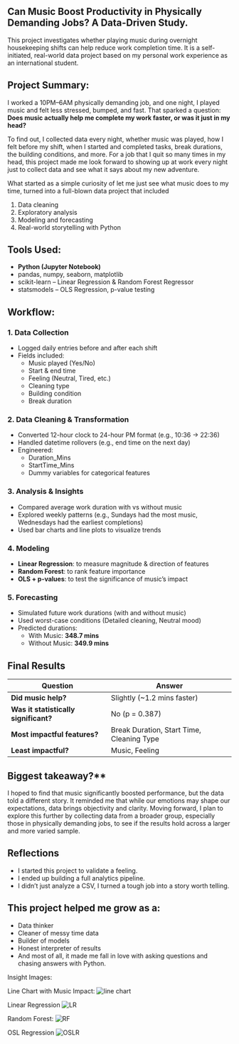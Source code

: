 ## Can Music Boost Productivity in Physically Demanding Jobs? A Data-Driven Study.

This project investigates whether playing music during overnight housekeeping shifts can help reduce work completion time.
It is a self-initiated, real-world data project based on my personal work experience as an international student.

## Project Summary:
I worked a 10PM–6AM physically demanding job, and one night, I played music and felt less stressed, bumped, and fast. 
That sparked a question: **Does music actually help me complete my work faster, or was it just in my head?**

To find out, I collected data every night, whether music was played, how I felt before my shift, when I started and completed tasks, break durations, 
the building conditions, and more. For a job that I quit so many times in my head, this project made  me look forward to showing up at work every night
just to collect data and see what it says about my new adventure. 


What started as a simple curiosity of let me just see what music does to my time, turned into a full-blown data project that included
1. Data cleaning
2. Exploratory analysis
3. Modeling and forecasting
4. Real-world storytelling with Python

##  Tools Used:

- **Python (Jupyter Notebook)**
- pandas, numpy, seaborn, matplotlib
- scikit-learn – Linear Regression & Random Forest Regressor
- statsmodels – OLS Regression, p-value testing

## Workflow:
### 1. **Data Collection**
- Logged daily entries before and after each shift
- Fields included:
  - Music played (Yes/No)
  - Start & end time
  - Feeling (Neutral, Tired, etc.)
  - Cleaning type
  - Building condition
  - Break duration

### 2. **Data Cleaning & Transformation**
- Converted 12-hour clock to 24-hour PM format (e.g., 10:36 → 22:36)
- Handled datetime rollovers (e.g., end time on the next day)
- Engineered:
  - Duration_Mins
  - StartTime_Mins
  - Dummy variables for categorical features

### 3. **Analysis & Insights**
- Compared average work duration with vs without music
- Explored weekly patterns (e.g., Sundays had the most music, Wednesdays had the earliest completions)
- Used bar charts and line plots to visualize trends

### 4. **Modeling**
- **Linear Regression**: to measure magnitude & direction of features
- **Random Forest**: to rank feature importance
- **OLS + p-values**: to test the significance of music’s impact

### 5. **Forecasting**
- Simulated future work durations (with and without music)
- Used worst-case conditions (Detailed cleaning, Neutral mood)
- Predicted durations:
  - With Music: **348.7 mins**
  - Without Music: **349.9 mins**

## Final Results

| Question                               |   Answer                                            
|----------------------------------------|--------------------------------------------------
| **Did music help?**                    | Slightly (~1.2 mins faster)                          
| **Was it statistically significant?**  | No (p = 0.387) 
| **Most impactful features?**           | Break Duration, Start Time, Cleaning Type 
| **Least impactful?**                   | Music, Feeling 

## Biggest takeaway?**                  
I hoped to find that music significantly boosted performance, but the data told a different story. 
It reminded me that while our emotions may shape our expectations, data brings objectivity and clarity.
Moving forward, I plan to explore this further by collecting data from a broader group, especially those 
in physically demanding jobs, to see if the results hold across a larger and more varied sample.

## Reflections
- I started this project to validate a feeling.  
- I ended up building a full analytics pipeline.
- I didn’t just analyze a CSV, I turned a tough job into a story worth telling.  

## This project helped me grow as a:
- Data thinker
- Cleaner of messy time data
- Builder of models
- Honest interpreter of results
- And most of all, it made me fall in love with asking questions and chasing answers with Python.

Insight Images:

Line Chart with Music Impact:
![line chart](https://github.com/user-attachments/assets/e08859fb-eca5-4d1b-bed1-017a9b8b428d)

Linear Regression
![LR](https://github.com/user-attachments/assets/c36bb3ac-1fc6-4534-9800-91aa13d36657)

Random Forest:
![RF](https://github.com/user-attachments/assets/4087d961-f45d-486a-9f57-546f6372b979)

OSL Regression
![OSLR](https://github.com/user-attachments/assets/85a45108-dc0e-4de2-9ba3-beadfaf068ab)
